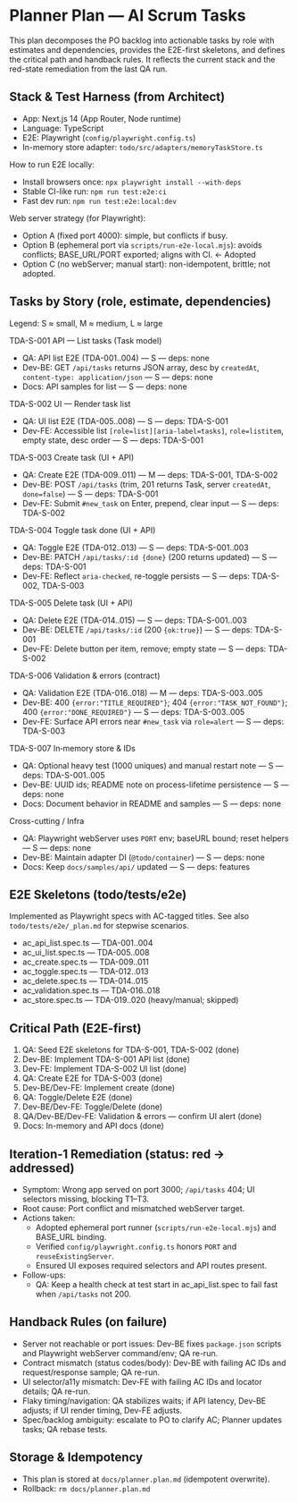 # Planner Plan — AI Scrum Tasks

This plan decomposes the PO backlog into actionable tasks by role with estimates and dependencies, provides the E2E-first skeletons, and defines the critical path and handback rules. It reflects the current stack and the red-state remediation from the last QA run.

## Stack & Test Harness (from Architect)
- App: Next.js 14 (App Router, Node runtime)
- Language: TypeScript
- E2E: Playwright (`config/playwright.config.ts`)
- In-memory store adapter: `todo/src/adapters/memoryTaskStore.ts`

How to run E2E locally:
- Install browsers once: `npx playwright install --with-deps`
- Stable CI-like run: `npm run test:e2e:ci`
- Fast dev run: `npm run test:e2e:local:dev`

Web server strategy (for Playwright):
- Option A (fixed port 4000): simple, but conflicts if busy.
- Option B (ephemeral port via `scripts/run-e2e-local.mjs`): avoids conflicts; BASE_URL/PORT exported; aligns with CI. ← Adopted
- Option C (no webServer; manual start): non-idempotent, brittle; not adopted.

## Tasks by Story (role, estimate, dependencies)
Legend: S ≈ small, M ≈ medium, L ≈ large

TDA-S-001 API — List tasks (Task model)
- QA: API list E2E (TDA-001..004) — S — deps: none
- Dev-BE: GET `/api/tasks` returns JSON array, desc by `createdAt`, `content-type: application/json` — S — deps: none
- Docs: API samples for list — S — deps: none

TDA-S-002 UI — Render task list
- QA: UI list E2E (TDA-005..008) — S — deps: TDA-S-001
- Dev-FE: Accessible list `[role=list][aria-label=tasks]`, `role=listitem`, empty state, desc order — S — deps: TDA-S-001

TDA-S-003 Create task (UI + API)
- QA: Create E2E (TDA-009..011) — M — deps: TDA-S-001, TDA-S-002
- Dev-BE: POST `/api/tasks` (trim, 201 returns Task, server `createdAt`, `done=false`) — S — deps: TDA-S-001
- Dev-FE: Submit `#new_task` on Enter, prepend, clear input — S — deps: TDA-S-002

TDA-S-004 Toggle task done (UI + API)
- QA: Toggle E2E (TDA-012..013) — S — deps: TDA-S-001..003
- Dev-BE: PATCH `/api/tasks/:id {done}` (200 returns updated) — S — deps: TDA-S-001
- Dev-FE: Reflect `aria-checked`, re-toggle persists — S — deps: TDA-S-002, TDA-S-003

TDA-S-005 Delete task (UI + API)
- QA: Delete E2E (TDA-014..015) — S — deps: TDA-S-001..003
- Dev-BE: DELETE `/api/tasks/:id` (200 `{ok:true}`) — S — deps: TDA-S-001
- Dev-FE: Delete button per item, remove; empty state — S — deps: TDA-S-002

TDA-S-006 Validation & errors (contract)
- QA: Validation E2E (TDA-016..018) — M — deps: TDA-S-003..005
- Dev-BE: 400 `{error:"TITLE_REQUIRED"}`; 404 `{error:"TASK_NOT_FOUND"}`; 400 `{error:"DONE_REQUIRED"}` — S — deps: TDA-S-003..005
- Dev-FE: Surface API errors near `#new_task` via `role=alert` — S — deps: TDA-S-003

TDA-S-007 In‑memory store & IDs
- QA: Optional heavy test (1000 uniques) and manual restart note — S — deps: TDA-S-001..005
- Dev-BE: UUID ids; README note on process-lifetime persistence — S — deps: none
- Docs: Document behavior in README and samples — S — deps: none

Cross-cutting / Infra
- QA: Playwright webServer uses `PORT` env; baseURL bound; reset helpers — S — deps: none
- Dev-BE: Maintain adapter DI (`@todo/container`) — S — deps: none
- Docs: Keep `docs/samples/api/` updated — S — deps: features

## E2E Skeletons (todo/tests/e2e)
Implemented as Playwright specs with AC-tagged titles. See also `todo/tests/e2e/_plan.md` for stepwise scenarios.
- ac_api_list.spec.ts — TDA-001..004
- ac_ui_list.spec.ts — TDA-005..008
- ac_create.spec.ts — TDA-009..011
- ac_toggle.spec.ts — TDA-012..013
- ac_delete.spec.ts — TDA-014..015
- ac_validation.spec.ts — TDA-016..018
- ac_store.spec.ts — TDA-019..020 (heavy/manual; skipped)

## Critical Path (E2E-first)
1) QA: Seed E2E skeletons for TDA-S-001, TDA-S-002 (done)
2) Dev-BE: Implement TDA-S-001 API list (done)
3) Dev-FE: Implement TDA-S-002 UI list (done)
4) QA: Create E2E for TDA-S-003 (done)
5) Dev-BE/Dev-FE: Implement create (done)
6) QA: Toggle/Delete E2E (done)
7) Dev-BE/Dev-FE: Toggle/Delete (done)
8) QA/Dev-BE/Dev-FE: Validation & errors — confirm UI alert (done)
9) Docs: In-memory and API docs (done)

## Iteration-1 Remediation (status: red → addressed)
- Symptom: Wrong app served on port 3000; `/api/tasks` 404; UI selectors missing, blocking T1–T3.
- Root cause: Port conflict and mismatched webServer target.
- Actions taken:
  - Adopted ephemeral port runner (`scripts/run-e2e-local.mjs`) and BASE_URL binding.
  - Verified `config/playwright.config.ts` honors `PORT` and `reuseExistingServer`.
  - Ensured UI exposes required selectors and API routes present.
- Follow-ups:
  - QA: Keep a health check at test start in ac_api_list.spec to fail fast when `/api/tasks` not 200.

## Handback Rules (on failure)
- Server not reachable or port issues: Dev-BE fixes `package.json` scripts and Playwright webServer command/env; QA re-run.
- Contract mismatch (status codes/body): Dev-BE with failing AC IDs and request/response sample; QA re-run.
- UI selector/a11y mismatch: Dev-FE with failing AC IDs and locator details; QA re-run.
- Flaky timing/navigation: QA stabilizes waits; if API latency, Dev-BE adjusts; if UI render timing, Dev-FE adjusts.
- Spec/backlog ambiguity: escalate to PO to clarify AC; Planner updates tasks; QA rebase tests.

## Storage & Idempotency
- This plan is stored at `docs/planner.plan.md` (idempotent overwrite).
- Rollback: `rm docs/planner.plan.md`
